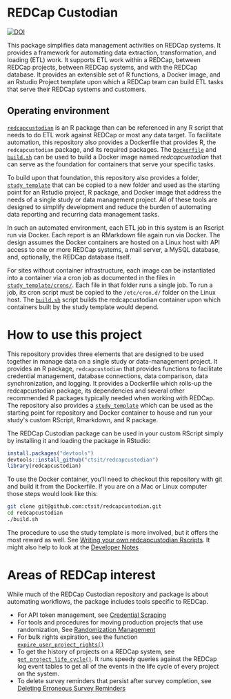 # REDCap Custodian

[![DOI](https://zenodo.org/badge/DOI/10.5281/zenodo.6828728.svg)](https://doi.org/10.5281/zenodo.6828728)


This package simplifies data management activities on REDCap systems. It provides a framework for automating data extraction, transformation, and loading (ETL) work. It supports ETL work within a REDCap, between REDCap projects, between REDCap systems, and with the REDCap database. It provides an extensible set of R functions, a Docker image, and an Rstudio Project template upon which a REDCap team can build ETL tasks that serve their REDCap systems and customers.

## Operating environment

[`redcapcustodian`](https://ctsit.github.io/redcapcustodian/) is an R package than can be referenced in any R script that needs to do ETL work against REDCap or most any data target. To facilitate automation, this repository also provides a Dockerfile that provides R, the `redcapcustodian` package, and its required packages. The [`Dockerfile`](https://github.com/ctsit/redcapcustodian/tree/master/Dockerfile) and [`build.sh`](https://github.com/ctsit/redcapcustodian/tree/master/build.sh) can be used to build a Docker image named _redcapcustodian_ that can serve as the foundation for containers that serve your specific tasks.

To build upon that foundation, this repository also provides a folder, [`study_template`](https://github.com/ctsit/redcapcustodian/tree/master/study_template/) that can be copied to a new folder and used as the starting point for an Rstudio project, R package, and Docker image that address the needs of a single study or data management project. All of these tools are designed to simplify development and reduce the burden of automating data reporting and recurring data management tasks.

In such an automated environment, each ETL job in this system is an Rscript run via Docker. Each report is an RMarkdown file again run via Docker. The design assumes the Docker containers are hosted on a Linux host with API access to one or more REDCap systems, a mail server, a MySQL database, and, optionally, the REDCap database itself.

For sites without container infrastructure, each image can be instantiated into a container via a cron job as documented in the files in [`study_template/crons/`](https://github.com/ctsit/redcapcustodian/tree/master/study_template/cron). Each file in that folder runs a single job. To run a job, its cron script must be copied to the `/etc/cron.d/` folder on the Linux host. The [`build.sh`](https://github.com/ctsit/redcapcustodian/tree/master/build.sh) script builds the redcapcustodian container upon which containers built by the study template would depend.


# How to use this project

This repository provides three elements that are designed to be used together in manage data on a single study or data-management project. It provides an R package, `redcapcustodian` that provides functions to facilitate credential management, database connections, data comparison, data synchronization, and logging. It provides a Dockerfile which rolls-up the redcapcustodian package, its dependencies and several other recommended R packages typically needed when working with REDCap. The repository also provides a [`study_template`](https://github.com/ctsit/redcapcustodian/tree/master/study_template/) which can be used as the starting point for repository and Docker container to house and run your study's custom RScript, Rmarkdown, and R package.

The REDCap Custodian package can be used in your custom RScript simply by installing it and loading the package in RStudio:

```r
install.packages("devtools")
devtools::install_github("ctsit/redcapcustodian")
library(redcapcustodian)
```

To use the Docker container, you'll need to checkout this repository with git and build it from the Dockerfile. If you are on a Mac or Linux computer those steps would look like this:

```sh
git clone git@github.com:ctsit/redcapcustodian.git
cd redcapcustodian
./build.sh
```

The procedure to use the study template is more involved, but it offers the most reward as well. See  [Writing your own redcapcustodian Rscripts](https://ctsit.github.io/redcapcustodian/articles/custom_rscript.html). It might also help to look at the [Developer Notes](https://ctsit.github.io/redcapcustodian/articles/developer_notes.html)

# Areas of REDCap interest

While much of the REDCap Custodian repository and package is about automating workflows, the package includes tools specific to REDCap.

- For API token management, see [Credential Scraping](https://ctsit.github.io/redcapcustodian/articles/credential-scraping.html)
- For tools and procedures for moving production projects that use randomization, See [Randomization Management](https://ctsit.github.io/redcapcustodian/articles/randomization-management.html)
- For bulk rights expiration, see the function [`expire_user_project_rights()`](https://ctsit.github.io/redcapcustodian/reference/expire_user_project_rights.html)
- To get the history of projects on a REDCap system, see [`get_project_life_cycle()`](https://ctsit.github.io/redcapcustodian/reference/get_project_life_cycle.html). It runs speedy queries against the REDCap log event tables to get all of the events in the life cycle of every project on the system. 
- To delete survey reminders that persist after survey completion, see 
[Deleting Erroneous Survey Reminders](https://ctsit.github.io/redcapcustodian/articles/delete-erroneous-survey-reminders.html)
